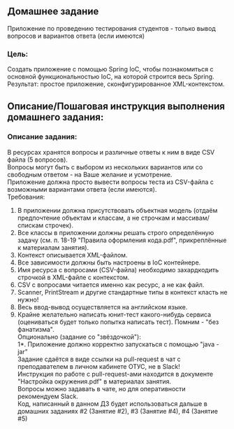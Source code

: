 ## Домашнее задание
Приложение по проведению тестирования студентов - только вывод вопросов и вариантов ответа (если имеются)

### Цель:
Создать приложение с помощью Spring IoC, чтобы познакомиться с основной функциональностью IoC, на которой строится весь Spring.  
Результат: простое приложение, сконфигурированное XML-контекстом.


## Описание/Пошаговая инструкция выполнения домашнего задания:
### Описание задания:
В ресурсах хранятся вопросы и различные ответы к ним в виде CSV файла (5 вопросов).  
Вопросы могут быть с выбором из нескольких вариантов или со свободным ответом - на Ваше желание и усмотрение.  
Приложение должна просто вывести вопросы теста из CSV-файла с возможными вариантами ответа (если имеются).    
Требования:
1. В приложении должна присутствовать объектная модель (отдаём предпочтение объектам и классам, а не строчкам и массивам/спискам строчек).
2. Все классы в приложении должны решать строго определённую задачу (см. п. 18-19 "Правила оформления кода.pdf", прикреплённые к материалам занятия).
3. Контекст описывается XML-файлом.
4. Все зависимости должны быть настроены в IoC контейнере.
5. Имя ресурса с вопросами (CSV-файла) необходимо захардкодить строчкой в XML-файле с контекстом.
6. CSV с вопросами читается именно как ресурс, а не как файл.
7. Scanner, PrintStream и другие стандартные типы в контекст класть не нужно!
8. Весь ввод-вывод осуществляется на английском языке.
9. Крайне желательно написать юнит-тест какого-нибудь сервиса (оцениваться будет только попытка написать тест).
Помним - "без фанатизма".  
Опционально (задание со "звёздочкой"):  
1*. Приложение должно корректно запускаться с помощью "java -jar"  
Задание сдаётся в виде ссылки на pull-request в чат с преподавателем в личном кабинете ОТУС, не в Slack!  
Инструкция по работе с pull-request-ами находится в документе "Настройка окружения.pdf" в материалах занятия.  
Вопросы можно задавать в чате, но для оперативности рекомендуем Slack.  
Код, написанный в данном ДЗ будет использоваться дальше в домашних заданиях #2 (Занятие #2), #3 (Занятие #4), #4 (Занятие #5)
